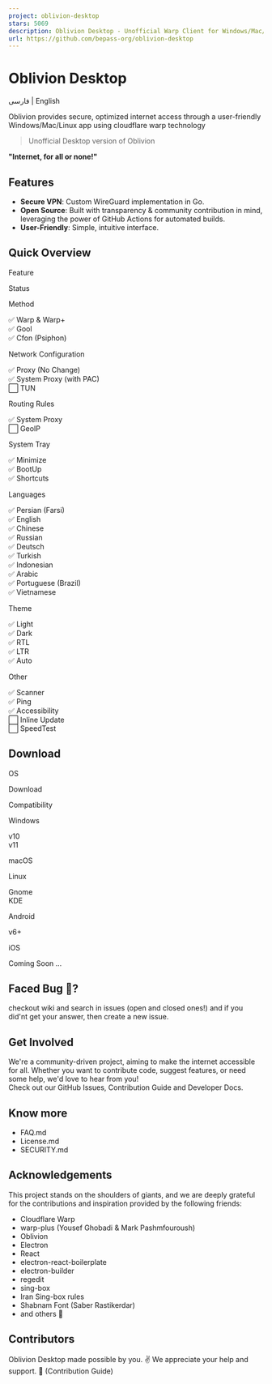 ```yaml
---
project: oblivion-desktop
stars: 5069
description: Oblivion Desktop - Unofficial Warp Client for Windows/Mac/Linux
url: https://github.com/bepass-org/oblivion-desktop
---
```


Oblivion Desktop
================

فارسی | English

Oblivion provides secure, optimized internet access through a user-friendly Windows/Mac/Linux app using cloudflare warp technology

> Unofficial Desktop version of Oblivion

**"Internet, for all or none!"**

Features
--------

-   **Secure VPN**: Custom WireGuard implementation in Go.
-   **Open Source**: Built with transparency & community contribution in mind, leveraging the power of GitHub Actions for automated builds.
-   **User-Friendly**: Simple, intuitive interface.

Quick Overview
--------------

Feature

Status

Method

✅ Warp & Warp+  
✅ Gool  
✅ Cfon (Psiphon)

Network Configuration

✅ Proxy (No Change)  
✅ System Proxy (with PAC)  
⬜ TUN

Routing Rules

✅ System Proxy  
⬜ GeoIP

System Tray

✅ Minimize  
✅ BootUp  
✅ Shortcuts

Languages

✅ Persian (Farsi)  
✅ English  
✅ Chinese  
✅ Russian  
✅ Deutsch  
✅ Turkish  
✅ Indonesian  
✅ Arabic  
✅ Portuguese (Brazil)  
✅ Vietnamese

Theme

✅ Light  
✅ Dark  
✅ RTL  
✅ LTR  
✅ Auto

Other

✅ Scanner  
✅ Ping  
✅ Accessibility  
⬜ Inline Update  
⬜ SpeedTest

Download
--------

OS

Download

Compatibility

Windows

  
  
  
  
  
  

v10  
v11

macOS

  
  
  

Linux

  
  
  
  
  
  

Gnome  
KDE

Android

  

v6+

iOS

Coming Soon ...

Faced Bug 🐞?
-------------

checkout wiki and search in issues (open and closed ones!) and if you did'nt get your answer, then create a new issue.

Get Involved
------------

We're a community-driven project, aiming to make the internet accessible for all. Whether you want to contribute code, suggest features, or need some help, we'd love to hear from you!  
Check out our GitHub Issues, Contribution Guide and Developer Docs.

Know more
---------

-   FAQ.md
-   License.md
-   SECURITY.md

Acknowledgements
----------------

This project stands on the shoulders of giants, and we are deeply grateful for the contributions and inspiration provided by the following friends:

-   Cloudflare Warp
-   warp-plus (Yousef Ghobadi & Mark Pashmfouroush)
-   Oblivion
-   Electron
-   React
-   electron-react-boilerplate
-   electron-builder
-   regedit
-   sing-box
-   Iran Sing-box rules
-   Shabnam Font (Saber Rastikerdar)
-   and others 🧡

Contributors
------------

Oblivion Desktop made possible by you. ✌️ We appreciate your help and support. 🧡 (Contribution Guide)
